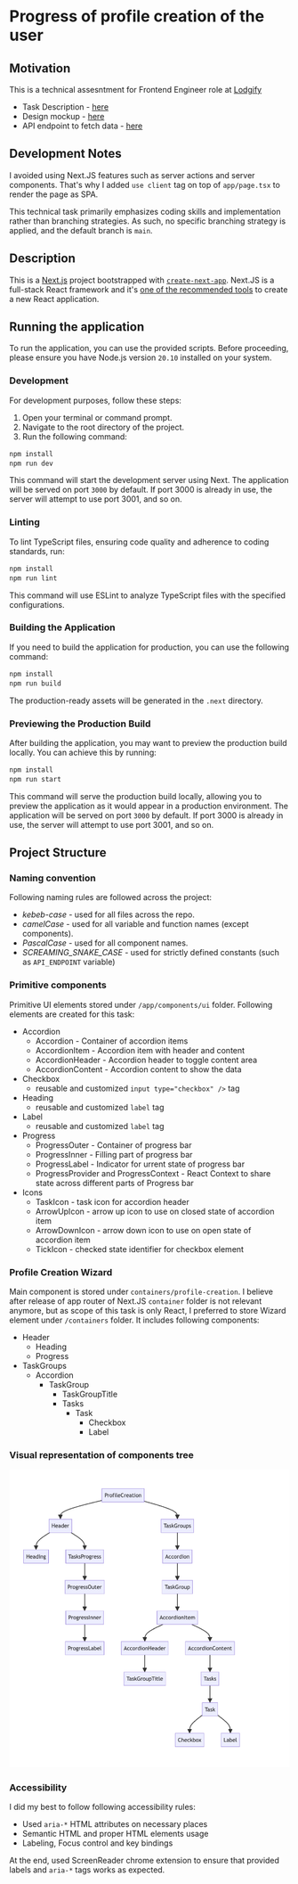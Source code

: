 # Progress of profile creation of the user

## Motivation

This is a technical assesntment for Frontend Engineer role at [Lodgify](https://www.lodgify.com)

- Task Description - [here](https://lodgify.notion.site/Lodgify-FE-Technical-Challenge-65599fbea9d9436794e12f62d6542c3b)
- Design mockup - [here](https://www.figma.com/file/0HPjyMf6r4ljGKGe4RgqZ3/Accordion-Challenge?type=design&node-id=0-1&mode=design)
- API endpoint to fetch data - [here](https://gist.githubusercontent.com/huvber/ba0d534f68e34f1be86d7fe7eff92c96/raw/98a91477905ea518222a6d88dd8b475328a632d3/mock-progress)

## Development Notes

I avoided using Next.JS features such as server actions and server components. That's why I added `use client` tag on top of `app/page.tsx` to render the page as SPA.

This technical task primarily emphasizes coding skills and implementation rather than branching strategies. As such, no specific branching strategy is applied, and the default branch is `main`.

## Description

This is a [Next.js](https://nextjs.org/) project bootstrapped with [`create-next-app`](https://github.com/vercel/next.js/tree/canary/packages/create-next-app). Next.JS is a full-stack React framework and it's [one of the recommended tools](https://react.dev/learn/start-a-new-react-project) to create a new React application.

## Running the application

To run the application, you can use the provided scripts. Before proceeding, please ensure you have Node.js version `20.10` installed on your system.

### Development

For development purposes, follow these steps:

1. Open your terminal or command prompt.
2. Navigate to the root directory of the project.
3. Run the following command:

```bash
npm install
npm run dev
```

This command will start the development server using Next. The application will be served on port `3000` by default. If port 3000 is already in use, the server will attempt to use port 3001, and so on.

### Linting

To lint TypeScript files, ensuring code quality and adherence to coding standards, run:

```bash
npm install
npm run lint
```

This command will use ESLint to analyze TypeScript files with the specified configurations.

### Building the Application

If you need to build the application for production, you can use the following command:

```bash
npm install
npm run build
```

The production-ready assets will be generated in the `.next` directory.

### Previewing the Production Build

After building the application, you may want to preview the production build locally. You can achieve this by running:

```bash
npm install
npm run start
```

This command will serve the production build locally, allowing you to preview the application as it would appear in a production environment. The application will be served on port `3000` by default. If port 3000 is already in use, the server will attempt to use port 3001, and so on.

## Project Structure

### Naming convention

Following naming rules are followed across the project:

- _kebeb-case_ - used for all files across the repo.
- _camelCase_ - used for all variable and function names (except components).
- _PascalCase_ - used for all component names.
- _SCREAMING_SNAKE_CASE_ - used for strictly defined constants (such as `API_ENDPOINT` variable)

### Primitive components

Primitive UI elements stored under `/app/components/ui` folder. Following elements are created for this task:

- Accordion
  - Accordion - Container of accordion items
  - AccordionItem - Accordion item with header and content
  - AccordionHeader - Accordion header to toggle content area
  - AccordionContent - Accordion content to show the data
- Checkbox
  - reusable and customized `input type="checkbox" />` tag
- Heading
  - reusable and customized `label` tag
- Label
  - reusable and customized `label` tag
- Progress
  - ProgressOuter - Container of progress bar
  - ProgressInner - Filling part of progress bar
  - ProgressLabel - Indicator for urrent state of progress bar
  - ProgressProvider and ProgressContext - React Context to share state across different parts of Progress bar
- Icons
  - TaskIcon - task icon for accordion header
  - ArrowUpIcon - arrow up icon to use on closed state of accordion item
  - ArrowDownIcon - arrow down icon to use on open state of accordion item
  - TickIcon - checked state identifier for checkbox element

### Profile Creation Wizard

Main component is stored under `containers/profile-creation`. I believe after release of app router of Next.JS `container` folder is not relevant anymore, but as scope of this task is only React, I preferred to store Wizard element under `/containers` folder. It includes following components:

- Header
  - Heading
  - Progress
- TaskGroups
  - Accordion
    - TaskGroup
      - TaskGroupTitle
      - Tasks
        - Task
          - Checkbox
          - Label

### Visual representation of components tree

![Component tree](/component-tree.png)

### Accessibility

I did my best to follow following accessibility rules:

* Used `aria-*` HTML attributes on necessary places
* Semantic HTML and proper HTML elements usage
* Labeling, Focus control and key bindings

At the end, used ScreenReader chrome extension to ensure that provided labels and `aria-*` tags works as expected.

